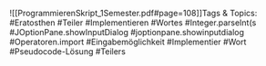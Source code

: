 
![[ProgrammierenSkript_1Semester.pdf#page=108]]Tags & Topics:
   #Eratosthen
   #Teiler
   #Implementieren
   #Wortes
   #Integer.parseInt(s
   #JOptionPane.showInputDialog
   #joptionpane.showinputdialog
   #Operatoren.import
   #Eingabemöglichkeit
   #Implementier
   #Wort
   #Pseudocode-Lösung
   #Teilers